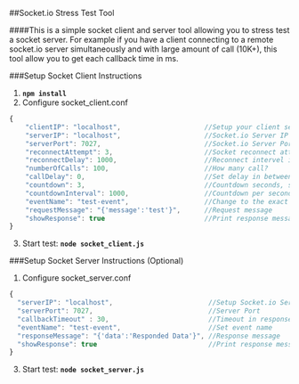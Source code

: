##Socket.io Stress Test Tool 

####This is a simple socket client and server tool allowing you to stress test a socket server. For example if you have a client connecting to a remote socket.io server simultaneously and with large amount of call (10K+), this tool allow you to get each callback time in ms.

###Setup Socket Client Instructions

1. **`npm install`**
2. Configure socket_client.conf

  ```javascript
{
      "clientIP": "localhost",                     //Setup your client server IP, no need to change
      "serverIP": "localhost",                     //Socket.io Server IP
      "serverPort": 7027,                          //Socket.io Server Port
      "reconnectAttempt": 3,                       //Socket reconnect attempt
      "reconnectDelay": 1000,                      //Reconnect intervel in milliseconds
      "numberOfCalls": 100,                        //How many call?
      "callDelay": 0,                              //Set delay in between calls
      "countdown": 3,                              //Countdown seconds, set to 0 to start the test immediately
      "countdownInterval": 1000,                   //Countdown per second, leave as is
      "eventName": "test-event",                   //Change to the exact event name
      "requestMessage": "{'message':'test'}",      //Request message
      "showResponse": true                         //Print response message (true / false)
}
```
3. Start test: **`node socket_client.js`**

###Setup Socket Server Instructions (Optional)

1. Configure socket_server.conf

  ```javascript
{
    "serverIP": "localhost",                        //Setup Socket.io Server IP
    "serverPort": 7027,                             //Server Port
    "callbackTimeout" : 30,                         //Timeout in response, set to 0 if no delay is needed
    "eventName": "test-event",                      //Set event name
    "responseMessage": "{'data':'Responded Data'}", //Response message
    "showResponse": true                            //Print response message (true / false)
 }
```
3. Start test: **`node socket_server.js`**
